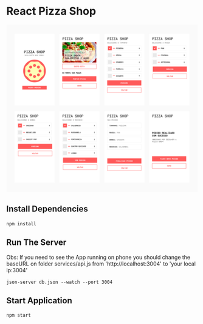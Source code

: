 # React Pizza Shop

![alt test](screenshots/react-pizza-shop.jpg)

## Install Dependencies

```
npm install
```

## Run The Server

Obs: If you need to see the App running on phone you should change the baseURL on folder services/api.js from 'http://localhost:3004' to 'your local ip:3004'

```
json-server db.json --watch --port 3004
```

## Start Application

```
npm start
```
